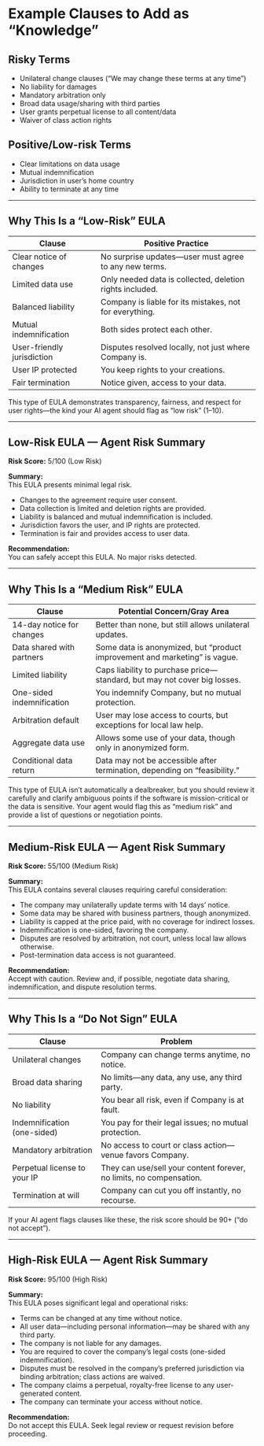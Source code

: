 # Example Clauses to Add as “Knowledge”

## Risky Terms

- Unilateral change clauses (“We may change these terms at any time”)
- No liability for damages
- Mandatory arbitration only
- Broad data usage/sharing with third parties
- User grants perpetual license to all content/data
- Waiver of class action rights

## Positive/Low-risk Terms

- Clear limitations on data usage
- Mutual indemnification
- Jurisdiction in user’s home country
- Ability to terminate at any time

---

## Why This Is a “Low-Risk” EULA

| Clause                     | Positive Practice                                           |
|----------------------------|------------------------------------------------------------|
| Clear notice of changes    | No surprise updates—user must agree to any new terms.      |
| Limited data use           | Only needed data is collected, deletion rights included.   |
| Balanced liability         | Company is liable for its mistakes, not for everything.    |
| Mutual indemnification     | Both sides protect each other.                             |
| User-friendly jurisdiction | Disputes resolved locally, not just where Company is.      |
| User IP protected          | You keep rights to your creations.                         |
| Fair termination           | Notice given, access to your data.                         |

This type of EULA demonstrates transparency, fairness, and respect for user rights—the kind your AI agent should flag as “low risk” (1–10).

---

## Low-Risk EULA — Agent Risk Summary

**Risk Score:** 5/100 (Low Risk)

**Summary:**  
This EULA presents minimal legal risk.

- Changes to the agreement require user consent.
- Data collection is limited and deletion rights are provided.
- Liability is balanced and mutual indemnification is included.
- Jurisdiction favors the user, and IP rights are protected.
- Termination is fair and provides access to user data.

**Recommendation:**  
You can safely accept this EULA. No major risks detected.

---

## Why This Is a “Medium Risk” EULA

| Clause                    | Potential Concern/Gray Area                                   |
|---------------------------|--------------------------------------------------------------|
| 14-day notice for changes | Better than none, but still allows unilateral updates.        |
| Data shared with partners | Some data is anonymized, but “product improvement and marketing” is vague. |
| Limited liability         | Caps liability to purchase price—standard, but may not cover big losses. |
| One-sided indemnification | You indemnify Company, but no mutual protection.              |
| Arbitration default       | User may lose access to courts, but exceptions for local law help. |
| Aggregate data use        | Allows some use of your data, though only in anonymized form. |
| Conditional data return   | Data may not be accessible after termination, depending on “feasibility.” |

This type of EULA isn’t automatically a dealbreaker, but you should review it carefully and clarify ambiguous points if the software is mission-critical or the data is sensitive. Your agent would flag this as “medium risk” and provide a list of questions or negotiation points.

---

## Medium-Risk EULA — Agent Risk Summary

**Risk Score:** 55/100 (Medium Risk)

**Summary:**  
This EULA contains several clauses requiring careful consideration:

- The company may unilaterally update terms with 14 days’ notice.
- Some data may be shared with business partners, though anonymized.
- Liability is capped at the price paid, with no coverage for indirect losses.
- Indemnification is one-sided, favoring the company.
- Disputes are resolved by arbitration, not court, unless local law allows otherwise.
- Post-termination data access is not guaranteed.

**Recommendation:**  
Accept with caution. Review and, if possible, negotiate data sharing, indemnification, and dispute resolution terms.

---

## Why This Is a “Do Not Sign” EULA

| Clause                        | Problem                                                            |
|-------------------------------|--------------------------------------------------------------------|
| Unilateral changes            | Company can change terms anytime, no notice.                       |
| Broad data sharing            | No limits—any data, any use, any third party.                      |
| No liability                  | You bear all risk, even if Company is at fault.                    |
| Indemnification (one-sided)   | You pay for their legal issues; no mutual protection.              |
| Mandatory arbitration         | No access to court or class action—venue favors Company.           |
| Perpetual license to your IP  | They can use/sell your content forever, no limits, no compensation.|
| Termination at will           | Company can cut you off instantly, no recourse.                    |

If your AI agent flags clauses like these, the risk score should be 90+ (“do not accept”).

---

## High-Risk EULA — Agent Risk Summary

**Risk Score:** 95/100 (High Risk)

**Summary:**  
This EULA poses significant legal and operational risks:

- Terms can be changed at any time without notice.
- All user data—including personal information—may be shared with any third party.
- The company is not liable for any damages.
- You are required to cover the company’s legal costs (one-sided indemnification).
- Disputes must be resolved in the company’s preferred jurisdiction via binding arbitration; class actions are waived.
- The company claims a perpetual, royalty-free license to any user-generated content.
- The company can terminate your access without notice.

**Recommendation:**  
Do not accept this EULA. Seek legal review or request revision before proceeding.
